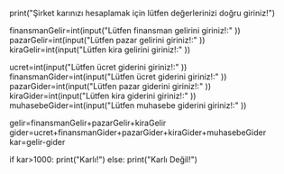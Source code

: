print("Şirket karınızı hesaplamak için lütfen değerlerinizi doğru giriniz!")

finansmanGelir=int(input("Lütfen finansman gelirini giriniz!:" ))
pazarGelir=int(input("Lütfen pazar gelirini giriniz!:" ))
kiraGelir=int(input("Lütfen kira gelirini giriniz!:" ))

ucret=int(input("Lütfen ücret giderini giriniz!:" ))
finansmanGider=int(input("Lütfen ücret giderini giriniz!:" ))
pazarGider=int(input("Lütfen pazar giderini giriniz!:" ))
kiraGider=int(input("Lütfen kira giderini giriniz!:" ))
muhasebeGider=int(input("Lütfen muhasebe giderini giriniz!:" ))

gelir=finansmanGelir+pazarGelir+kiraGelir
gider=ucret+finansmanGider+pazarGider+kiraGider+muhasebeGider
kar=gelir-gider

if kar>1000:
    print("Karlı!")
else:
    print("Karlı Değil!")

